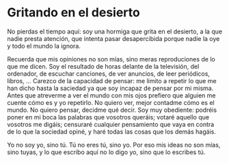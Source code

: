 # Gritando en el desierto

No pierdas el tiempo aquí: soy una hormiga que grita en el desierto, a la que
nadie presta atención, que intenta pasar desapercibida porque nadie la oye y
todo el mundo la ignora.

Recuerda que mis opiniones no son mías, sino meras reproduciones de lo que me
dicen. Soy el resultado de horas delante de la televisión, del ordenador, de
escuchar canciones, de ver anuncios, de leer periódicos, libros, ... Carezco
de la capacidad de pensar: me limito a repetir lo que me han dicho hasta la
saciedad ya que soy incapaz de pensar por mi misma. Antes que atreverme a ver
el mundo con mis ojos prefiero que alguien me cuente cómo es y yo repetirlo.
No quiero ver, mejor contadme cómo es el mundo. No quiero pensar, decidme qué
decir. Soy muy obediente: podréis poner en mi boca las palabras que vosotros
queráis; votaré aquello que vosotros me digáis; censuraré cualquier
pensamiento que vaya en contra de lo que la sociedad opiné, y haré todas las
cosas que los demás hagáis.

Yo no soy yo, sino tú. Tú no eres tú, sino yo. Por eso mis ideas no son mías,
sino tuyas, y lo que escribo aquí no lo digo yo, sino que lo escribes tú.




